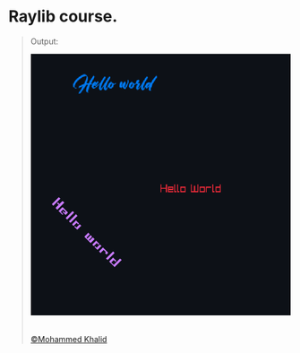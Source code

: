 # Raylib course.

> Output:
> <p align="center">
>   <img src="https://github.com/glULTRA/LearnRaylib/blob/z-Course-Resources/course_res/images/8.png">
> </p>
> <br>
> <a href="https://github.com/glULTRA" class="btn btn-primary"> &copy;Mohammed Khalid </a>